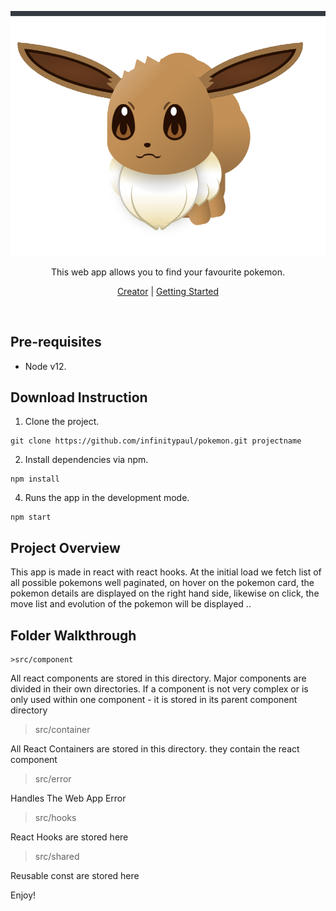 <p align="center"><img src="https://raw.githubusercontent.com/infinitypaul/pokemon/master/public/pokemon.png" /></p>
<p align="center">This web app allows you to find your favourite pokemon.</p>
<p align="center"><a href="https://instagram.com/infinitypaul">Creator</a> | <a href="">Getting Started</a></p>

<p>&nbsp;</p>

## Pre-requisites

- Node v12.

## Download Instruction

1. Clone the project.

```
git clone https://github.com/infinitypaul/pokemon.git projectname
```

2. Install dependencies via npm.

```
npm install 
```

4. Runs the app in the development mode.

```
npm start
```


## Project Overview

This app is made in react with react hooks. At the initial load we fetch list of all possible pokemons well paginated, on hover on the pokemon card, the pokemon details are displayed on the right hand side, likewise on click, the move list and evolution of the pokemon will be displayed ..


## Folder Walkthrough
   
    >src/component
     
   All react components are stored in this directory. Major components are divided in their own directories. If a component is not very complex or is only used within one component - it is stored in its parent component directory
   
   >src/container
   
   All React Containers are stored in this directory. they contain the react component
   
   >src/error
   
   Handles The Web App Error
   
   >src/hooks
   
   React Hooks are stored here
   
   >src/shared
   
   Reusable const are stored here
   
 

Enjoy!
